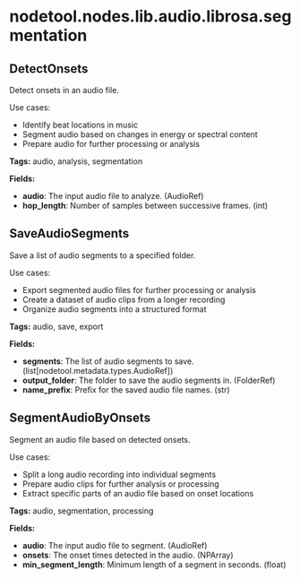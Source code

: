 # nodetool.nodes.lib.audio.librosa.segmentation

## DetectOnsets

Detect onsets in an audio file.

Use cases:
- Identify beat locations in music
- Segment audio based on changes in energy or spectral content
- Prepare audio for further processing or analysis

**Tags:** audio, analysis, segmentation

**Fields:**
- **audio**: The input audio file to analyze. (AudioRef)
- **hop_length**: Number of samples between successive frames. (int)


## SaveAudioSegments

Save a list of audio segments to a specified folder.

Use cases:
- Export segmented audio files for further processing or analysis
- Create a dataset of audio clips from a longer recording
- Organize audio segments into a structured format

**Tags:** audio, save, export

**Fields:**
- **segments**: The list of audio segments to save. (list[nodetool.metadata.types.AudioRef])
- **output_folder**: The folder to save the audio segments in. (FolderRef)
- **name_prefix**: Prefix for the saved audio file names. (str)


## SegmentAudioByOnsets

Segment an audio file based on detected onsets.

Use cases:
- Split a long audio recording into individual segments
- Prepare audio clips for further analysis or processing
- Extract specific parts of an audio file based on onset locations

**Tags:** audio, segmentation, processing

**Fields:**
- **audio**: The input audio file to segment. (AudioRef)
- **onsets**: The onset times detected in the audio. (NPArray)
- **min_segment_length**: Minimum length of a segment in seconds. (float)


